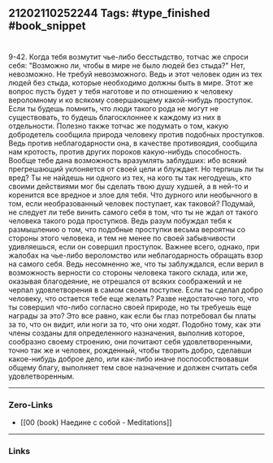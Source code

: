 21202110252244
Tags: #type_finished #book_snippet 
---
# 

 9-42. Когда тебя возмутит чье-либо бесстыдство, тотчас же спроси себя: "Возможно ли, чтобы в мире не было людей без стыда?" Нет, невозможно. Не требуй невозможного. Ведь и этот человек один из тех людей без стыда, которые необходимо должны быть в мире. Этот же вопрос пусть будет у тебя наготове и по отношению к человеку вероломному и ко всякому совершающему какой-нибудь проступок. Если ты будешь помнить, что люди такого рода не могут не существовать, то будешь благосклоннее к каждому из них в отдельности. Полезно также тотчас же подумать о том, какую добродетель сообщила природа человеку против подобных проступков. Ведь против неблагодарности она, в качестве противоядия, сообщила нам кротость, против других пороков  какую-нибудь способность. Вообще тебе дана возможность вразумлять заблудших: ибо всякий прегрешающий уклоняется от своей цели и блуждает. Но терпишь ли ты вред? Ты не найдешь ни одного из тех, на кого ты так негодуешь, кто своими действиями мог бы сделать твою душу худшей, а в ней-то и коренится все вредное и злое для тебя. Что дурного или необычного в том, если необразованный человек поступает, как таковой? Подумай, не следует ли тебе винить самого себя в том, что ты не ждал от такого человека такого рода проступков. Ведь разум побуждал тебя к размышлению о том, что подобные проступки весьма вероятны со стороны этого человека, и тем не менее по своей забывчивости удивляешься, если он совершил проступок. Важнее всего, однако, при жалобах на чье-либо вероломство или неблагодарность обращать взор на самого себя. Ведь несомненно же, что ты заблуждался, если верил в возможность верности со стороны человека такого склада, или же, оказывая благодеяние, не отрешался от всяких соображений и не черпал удовлетворения в самом своем поступке. Если ты сделал добро человеку, что остается тебе еще желать? Разве недостаточно того, что ты совершил что-либо согласно своей природе, но ты требуешь еще награды за это? Это все равно, как если бы глаз потребовал бы платы за то, что он видит, или ноги за то, что они ходят. Подобно тому, как эти члены созданы для определенного назначения, выполнив которое, сообразно своему строению, они почитают себя удовлетворенными, точно так же и человек, рожденный, чтобы творить добро, сделавши какое-нибудь доброе дело, или как-либо иначе поспособствовавши общему благу, выполняет тем свое назначение и должен считать себя удовлетворенным. 

---
### Zero-Links
 - [[00 (book) Наедине с собой - Meditations]]
---
### Links
